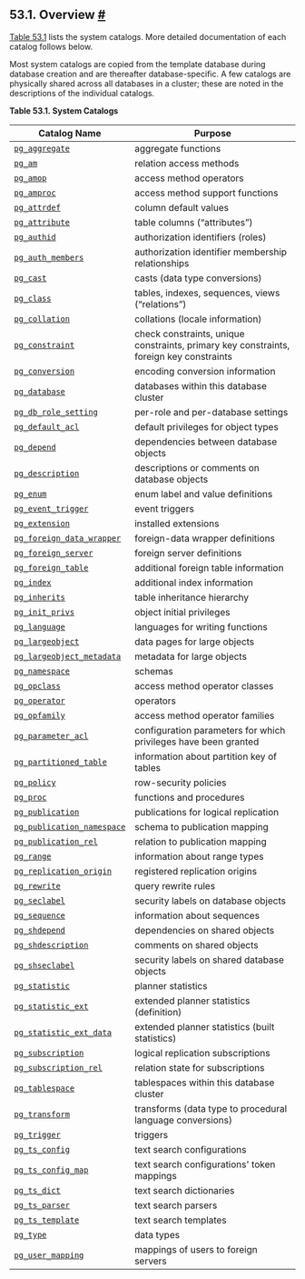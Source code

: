 ## 53.1. Overview [#](#CATALOGS-OVERVIEW)

[Table 53.1](catalogs-overview.html#CATALOG-TABLE "Table 53.1. System Catalogs") lists the system catalogs. More detailed documentation of each catalog follows below.

Most system catalogs are copied from the template database during database creation and are thereafter database-specific. A few catalogs are physically shared across all databases in a cluster; these are noted in the descriptions of the individual catalogs.

**Table 53.1. System Catalogs**

| Catalog Name                                                                                          | Purpose                                                                                 |
| ----------------------------------------------------------------------------------------------------- | --------------------------------------------------------------------------------------- |
| [`pg_aggregate`](catalog-pg-aggregate.html "53.2. pg_aggregate")                                      | aggregate functions                                                                     |
| [`pg_am`](catalog-pg-am.html "53.3. pg_am")                                                           | relation access methods                                                                 |
| [`pg_amop`](catalog-pg-amop.html "53.4. pg_amop")                                                     | access method operators                                                                 |
| [`pg_amproc`](catalog-pg-amproc.html "53.5. pg_amproc")                                               | access method support functions                                                         |
| [`pg_attrdef`](catalog-pg-attrdef.html "53.6. pg_attrdef")                                            | column default values                                                                   |
| [`pg_attribute`](catalog-pg-attribute.html "53.7. pg_attribute")                                      | table columns (“attributes”)                                                            |
| [`pg_authid`](catalog-pg-authid.html "53.8. pg_authid")                                               | authorization identifiers (roles)                                                       |
| [`pg_auth_members`](catalog-pg-auth-members.html "53.9. pg_auth_members")                             | authorization identifier membership relationships                                       |
| [`pg_cast`](catalog-pg-cast.html "53.10. pg_cast")                                                    | casts (data type conversions)                                                           |
| [`pg_class`](catalog-pg-class.html "53.11. pg_class")                                                 | tables, indexes, sequences, views (“relations”)                                         |
| [`pg_collation`](catalog-pg-collation.html "53.12. pg_collation")                                     | collations (locale information)                                                         |
| [`pg_constraint`](catalog-pg-constraint.html "53.13. pg_constraint")                                  | check constraints, unique constraints, primary key constraints, foreign key constraints |
| [`pg_conversion`](catalog-pg-conversion.html "53.14. pg_conversion")                                  | encoding conversion information                                                         |
| [`pg_database`](catalog-pg-database.html "53.15. pg_database")                                        | databases within this database cluster                                                  |
| [`pg_db_role_setting`](catalog-pg-db-role-setting.html "53.16. pg_db_role_setting")                   | per-role and per-database settings                                                      |
| [`pg_default_acl`](catalog-pg-default-acl.html "53.17. pg_default_acl")                               | default privileges for object types                                                     |
| [`pg_depend`](catalog-pg-depend.html "53.18. pg_depend")                                              | dependencies between database objects                                                   |
| [`pg_description`](catalog-pg-description.html "53.19. pg_description")                               | descriptions or comments on database objects                                            |
| [`pg_enum`](catalog-pg-enum.html "53.20. pg_enum")                                                    | enum label and value definitions                                                        |
| [`pg_event_trigger`](catalog-pg-event-trigger.html "53.21. pg_event_trigger")                         | event triggers                                                                          |
| [`pg_extension`](catalog-pg-extension.html "53.22. pg_extension")                                     | installed extensions                                                                    |
| [`pg_foreign_data_wrapper`](catalog-pg-foreign-data-wrapper.html "53.23. pg_foreign_data_wrapper")    | foreign-data wrapper definitions                                                        |
| [`pg_foreign_server`](catalog-pg-foreign-server.html "53.24. pg_foreign_server")                      | foreign server definitions                                                              |
| [`pg_foreign_table`](catalog-pg-foreign-table.html "53.25. pg_foreign_table")                         | additional foreign table information                                                    |
| [`pg_index`](catalog-pg-index.html "53.26. pg_index")                                                 | additional index information                                                            |
| [`pg_inherits`](catalog-pg-inherits.html "53.27. pg_inherits")                                        | table inheritance hierarchy                                                             |
| [`pg_init_privs`](catalog-pg-init-privs.html "53.28. pg_init_privs")                                  | object initial privileges                                                               |
| [`pg_language`](catalog-pg-language.html "53.29. pg_language")                                        | languages for writing functions                                                         |
| [`pg_largeobject`](catalog-pg-largeobject.html "53.30. pg_largeobject")                               | data pages for large objects                                                            |
| [`pg_largeobject_metadata`](catalog-pg-largeobject-metadata.html "53.31. pg_largeobject_metadata")    | metadata for large objects                                                              |
| [`pg_namespace`](catalog-pg-namespace.html "53.32. pg_namespace")                                     | schemas                                                                                 |
| [`pg_opclass`](catalog-pg-opclass.html "53.33. pg_opclass")                                           | access method operator classes                                                          |
| [`pg_operator`](catalog-pg-operator.html "53.34. pg_operator")                                        | operators                                                                               |
| [`pg_opfamily`](catalog-pg-opfamily.html "53.35. pg_opfamily")                                        | access method operator families                                                         |
| [`pg_parameter_acl`](catalog-pg-parameter-acl.html "53.36. pg_parameter_acl")                         | configuration parameters for which privileges have been granted                         |
| [`pg_partitioned_table`](catalog-pg-partitioned-table.html "53.37. pg_partitioned_table")             | information about partition key of tables                                               |
| [`pg_policy`](catalog-pg-policy.html "53.38. pg_policy")                                              | row-security policies                                                                   |
| [`pg_proc`](catalog-pg-proc.html "53.39. pg_proc")                                                    | functions and procedures                                                                |
| [`pg_publication`](catalog-pg-publication.html "53.40. pg_publication")                               | publications for logical replication                                                    |
| [`pg_publication_namespace`](catalog-pg-publication-namespace.html "53.41. pg_publication_namespace") | schema to publication mapping                                                           |
| [`pg_publication_rel`](catalog-pg-publication-rel.html "53.42. pg_publication_rel")                   | relation to publication mapping                                                         |
| [`pg_range`](catalog-pg-range.html "53.43. pg_range")                                                 | information about range types                                                           |
| [`pg_replication_origin`](catalog-pg-replication-origin.html "53.44. pg_replication_origin")          | registered replication origins                                                          |
| [`pg_rewrite`](catalog-pg-rewrite.html "53.45. pg_rewrite")                                           | query rewrite rules                                                                     |
| [`pg_seclabel`](catalog-pg-seclabel.html "53.46. pg_seclabel")                                        | security labels on database objects                                                     |
| [`pg_sequence`](catalog-pg-sequence.html "53.47. pg_sequence")                                        | information about sequences                                                             |
| [`pg_shdepend`](catalog-pg-shdepend.html "53.48. pg_shdepend")                                        | dependencies on shared objects                                                          |
| [`pg_shdescription`](catalog-pg-shdescription.html "53.49. pg_shdescription")                         | comments on shared objects                                                              |
| [`pg_shseclabel`](catalog-pg-shseclabel.html "53.50. pg_shseclabel")                                  | security labels on shared database objects                                              |
| [`pg_statistic`](catalog-pg-statistic.html "53.51. pg_statistic")                                     | planner statistics                                                                      |
| [`pg_statistic_ext`](catalog-pg-statistic-ext.html "53.52. pg_statistic_ext")                         | extended planner statistics (definition)                                                |
| [`pg_statistic_ext_data`](catalog-pg-statistic-ext-data.html "53.53. pg_statistic_ext_data")          | extended planner statistics (built statistics)                                          |
| [`pg_subscription`](catalog-pg-subscription.html "53.54. pg_subscription")                            | logical replication subscriptions                                                       |
| [`pg_subscription_rel`](catalog-pg-subscription-rel.html "53.55. pg_subscription_rel")                | relation state for subscriptions                                                        |
| [`pg_tablespace`](catalog-pg-tablespace.html "53.56. pg_tablespace")                                  | tablespaces within this database cluster                                                |
| [`pg_transform`](catalog-pg-transform.html "53.57. pg_transform")                                     | transforms (data type to procedural language conversions)                               |
| [`pg_trigger`](catalog-pg-trigger.html "53.58. pg_trigger")                                           | triggers                                                                                |
| [`pg_ts_config`](catalog-pg-ts-config.html "53.59. pg_ts_config")                                     | text search configurations                                                              |
| [`pg_ts_config_map`](catalog-pg-ts-config-map.html "53.60. pg_ts_config_map")                         | text search configurations' token mappings                                              |
| [`pg_ts_dict`](catalog-pg-ts-dict.html "53.61. pg_ts_dict")                                           | text search dictionaries                                                                |
| [`pg_ts_parser`](catalog-pg-ts-parser.html "53.62. pg_ts_parser")                                     | text search parsers                                                                     |
| [`pg_ts_template`](catalog-pg-ts-template.html "53.63. pg_ts_template")                               | text search templates                                                                   |
| [`pg_type`](catalog-pg-type.html "53.64. pg_type")                                                    | data types                                                                              |
| [`pg_user_mapping`](catalog-pg-user-mapping.html "53.65. pg_user_mapping")                            | mappings of users to foreign servers                                                    |